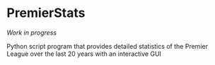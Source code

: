 # PremierStats
*Work in progress* 

Python script program that provides detailed statistics of the Premier League over the last 20 years with an interactive GUI
